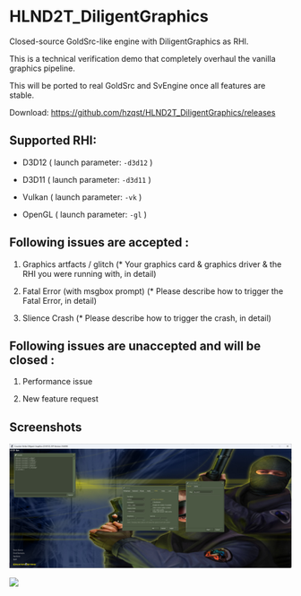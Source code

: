 # HLND2T_DiligentGraphics

Closed-source GoldSrc-like engine with DiligentGraphics as RHI.

This is a technical verification demo that completely overhaul the vanilla graphics pipeline.

This will be ported to real GoldSrc and SvEngine once all features are stable.

Download: https://github.com/hzqst/HLND2T_DiligentGraphics/releases

## Supported RHI:

* D3D12 ( launch parameter: `-d3d12` )

* D3D11 ( launch parameter: `-d3d11` )

* Vulkan ( launch parameter: `-vk` )

* OpenGL ( launch parameter: `-gl` )

## Following issues are accepted :

1. Graphics artfacts / glitch (* Your graphics card & graphics driver & the RHI you were running with, in detail)

2. Fatal Error (with msgbox prompt) (* Please describe how to trigger the Fatal Error, in detail)

3. Slience Crash (* Please describe how to trigger the crash, in detail)

## Following issues are unaccepted and will be closed :

1. Performance issue

2. New feature request

## Screenshots

![](/img/1.png)

![](/img/2.png)